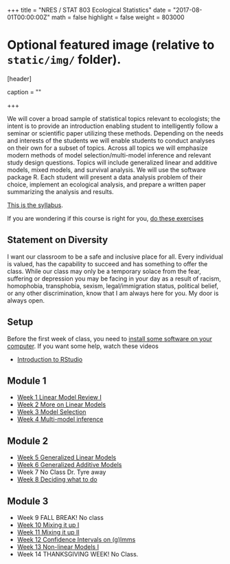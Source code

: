+++
title = "NRES / STAT 803 Ecological Statistics"
date = "2017-08-01T00:00:00Z"
math = false
highlight = false
weight = 803000
# Optional featured image (relative to `static/img/` folder).
[header]

caption = ""

+++

We will cover a broad sample of statistical topics relevant to ecologists; the intent is to provide an introduction enabling student to intelligently follow a seminar or scientific paper utilizing these methods. Depending on the needs and interests of the students we will enable students to conduct analyses on their own for a subset of topics. Across all topics we will emphasize modern methods of model selection/multi-model inference and relevant study design questions. Topics will include generalized linear and additive models, mixed models, and survival analysis. We will use the software package R. Each student will present a data analysis problem of their choice, implement an ecological analysis, and prepare a written paper summarizing the analysis and results.

[This is the syllabus][syllabus].  

If you are wondering if this course is right for you, [do these exercises](readiness/)

## Statement on Diversity

I want our classroom to be a safe and inclusive place for all. Every individual is valued, has the capability to succeed and has something to offer the class. While our class may only be a temporary solace from the fear, suffering or depression you may be facing in your day as a result of racism, homophobia, transphobia, sexism, legal/immigration status, political belief, or any other discrimination, know that I am always here for you. My door is always open. 

## Setup

Before the first week of class, you need to [install some software on your computer][computer-setup]. If you want some help, watch these videos

* [Introduction to RStudio](https://youtu.be/FNrCxTSzq6s)

## Module 1

- [Week 1 Linear Model Review I][Week_1]
- [Week 2 More on Linear Models][Week_2]
- [Week 3 Model Selection][Week_3]
- [Week 4 Multi-model inference][Week_4]

## Module 2

- [Week 5 Generalized Linear Models][Week_5]
- [Week 6 Generalized Additive Models][Week_6]
- Week 7 No Class Dr. Tyre away
- [Week 8 Deciding what to do][Week_8]

## Module 3

- Week 9 FALL BREAK! No class
- [Week 10 Mixing it up I][Week_10]
- [Week 11 Mixing it up II][Week_11]
- [Week 12 Confidence Intervals on (g)lmms][Week_12]
- [Week 13 Non-linear Models I][Week_13]
- Week 14 THANKSGIVING WEEK! No Class.

[syllabus]: /classes/NRES803/syllabus/
[computer-setup]: /classes/NRES803/computer-setup/
[Week_1]: /classes/NRES803/Week_1/
[Week_2]: /classes/NRES803/Week_2/
[Week_3]: /classes/NRES803/Week_3/
[Week_4]: /classes/NRES803/Week_4/
[Week_5]: /classes/NRES803/Week_5/
[Week_6]: /classes/NRES803/Week_6/
[Week_8]: /classes/NRES803/Week_8/
[Week_10]: /classes/NRES803/Week_10/
[Week_11]: /classes/NRES803/Week_11/
[Week_12]: /classes/NRES803/Week_12/
[Week_13]: /classes/NRES803/Week_13/